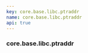 ```yaml
---
key: core.base.libc.ptraddr
name: core.base.libc.ptraddr
api: true
---
```


### core.base.libc.ptraddr
